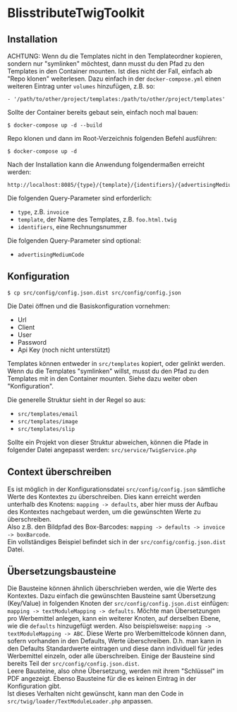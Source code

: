 # BlisstributeTwigToolkit

## Installation

ACHTUNG: Wenn du die Templates nicht in den Templateordner kopieren, sondern nur "symlinken" möchtest, dann musst du
den Pfad zu den Templates in den Container mounten. Ist dies nicht der Fall, einfach ab "Repo klonen" weiterlesen.
Dazu einfach in der `docker-compose.yml` einen weiteren Eintrag
unter `volumes` hinzufügen, z.B. so:

    - '/path/to/other/project/templates:/path/to/other/project/templates'

Sollte der Container bereits gebaut sein, einfach noch mal bauen:

    $ docker-compose up -d --build

Repo klonen und dann im Root-Verzeichnis folgenden Befehl ausführen:

    $ docker-compose up -d

Nach der Installation kann die Anwendung folgendermaßen erreicht werden:

    http://localhost:8085/{type}/{template}/{identifiers}/{advertisingMediumCode}

Die folgenden Query-Parameter sind erforderlich:

- `type`, z.B. `invoice`
- `template`, der Name des Templates, z.B. `foo.html.twig`
- `identifiers`, eine Rechnungsnummer

Die folgenden Query-Parameter sind optional:

- `advertisingMediumCode`

## Konfiguration

    $ cp src/config/config.json.dist src/config/config.json

Die Datei öffnen und die Basiskonfiguration vornehmen:

- Url
- Client
- User
- Password
- Api Key (noch nicht unterstützt)

Templates können entweder in `src/templates` kopiert, oder gelinkt werden. Wenn du die Templates "symlinken" willst, musst
du den Pfad zu den Templates mit in den Container mounten. Siehe dazu weiter oben "Konfiguration".

Die generelle Struktur sieht in der Regel so aus:

- `src/templates/email`
- `src/templates/image`
- `src/templates/slip`

Sollte ein Projekt von dieser Struktur abweichen, können die Pfade in folgender
Datei angepasst werden: `src/service/TwigService.php`

## Context überschreiben

Es ist möglich in der Konfigurationsdatei `src/config/config.json` sämtliche Werte des Kontextes zu überschreiben.
Dies kann erreicht werden unterhalb des Knotens: `mapping -> defaults`, aber hier muss der Aufbau des Kontextes 
nachgebaut werden, um die gewünschten Werte zu überschreiben.  
Also z.B. den Bildpfad des Box-Barcodes: `mapping -> defaults -> invoice -> boxBarcode`.  
Ein vollständiges Beispiel befindet sich in der `src/config/config.json.dist` Datei.

## Übersetzungsbausteine

Die Bausteine können ähnlich überschrieben werden, wie die Werte des Kontextes. Dazu einfach die gewünschten Bausteine
samt Übersetzung (Key/Value) in folgenden Knoten der `src/config/config.json.dist` einfügen: `mapping -> textModuleMapping -> defaults`.
Möchte man Übersetzungen pro Werbemittel anlegen, kann ein weiterer Knoten, auf derselben Ebene, wie die `defaults` hinzugefügt werden.
Also beispielsweise: `mapping -> textModuleMapping -> ABC`. Diese Werte pro Werbemittelcode können dann, sofern vorhanden in den Defaults,
Werte überschreiben. D.h. man kann in den Defaults Standardwerte eintragen und diese dann individuell für jedes Werbemittel einzeln, oder alle überschreiben.
Einige der Bausteine sind bereits Teil der `src/config/config.json.dist`.  
Leere Bausteine, also ohne Übersetzung, werden mit ihrem "Schlüssel" im PDF angezeigt. Ebenso Bausteine für die es keinen Eintrag
in der Konfiguration gibt.  
Ist dieses Verhalten nicht gewünscht, kann man den Code in `src/twig/loader/TextModuleLoader.php` anpassen.